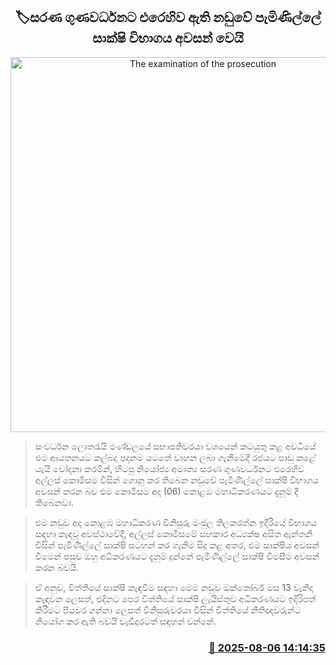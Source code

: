<p align='center'><b><h2 align='center' title='The examination of the prosecution's evidence in the case against Sarana Gunawardena concludes'>🏷සරණ ගුණවර්ධනට එරෙහිව ඇති නඩුවේ පැමිණිල්ලේ සාක්ෂි විභාගය අවසන් වෙයි</h2></b></p>
<p align='center'><img src='https://helakuru.sgp1.cdn.digitaloceanspaces.com/esana/images/lib/court-2.jpg' width='600' alt='The examination of the prosecution's evidence in the case against Sarana Gunawardena concludes'></p>

> සංවර්ධන ලොතරැයි මණ්ඩලයේ සභාපතිවරයා වශයෙන් කටයුතු කළ අවධියේ එම ආයතනයට කල්බදු පදනම යටතේ වාහන ලබා ගැනීමේදී රජයට පාඩු කළේ යැයි චෝදනා කරමින්, හිටපු නියෝජ්‍ය අමාත්‍ය සරණ ගුණවර්ධනට එරෙහිව අල්ලස් කොමිසම විසින් ගොනු කර තිබෙන නඩුවේ පැමිණිල්ලේ සාක්ෂි විභාගය අවසන් කරන බව එම කොමිසම අද (06) කොළඹ මහාධිකරණයට දැනුම් දී තිබෙනවා.

> එම නඩුව අද කොළඹ මහාධිකරණ විනිසුරු මංජුල තිලකරත්න ඉදිරියේ විභාගය සඳහා කැඳවූ අවස්ථාවේදී, අල්ලස් කොමිසමේ සහකාර අධ්‍යක්ෂ අසිත ඇන්තනි විසින් පැමිණිල්ලේ සාක්ෂි සටහන් කර ගැනීම සිදු කළ අතර, එම සාක්ෂිය අවසන් වීමෙන් පසුව ඔහු අධිකරණයට දැනුම් දුන්නේ පැමිණිල්ලේ සාක්ෂි විමසීම අවසන් කරන බවයි.

> ඒ අනුව, විත්තියේ සාක්ෂි කැඳවීම සඳහා මෙම නඩුව ඔක්තෝබර් මස 13 වැනිදා කැඳවන ලෙසත්, එදිනට පෙර විත්තියේ සාක්ෂි ලැයිස්තුව අධිකරණයට ඉදිරිපත් කිරීමට පියවර ගන්නා ලෙසත් විනිසුරුවරයා විසින් විත්තියේ නීතිඥවරුන්ට නියෝග කර ඇති බවයි වැඩිදුරටත් සඳහන් වන්නේ.



<h3 align='right'><a href='https://www.helakuru.lk/esana/p/112497/'>📅 2025-08-06 14:14:35</a></h3>
